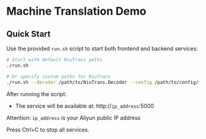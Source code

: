 # Machine Translation Demo 

## Quick Start

Use the provided `run.sh` script to start both frontend and backend services:

```bash
# Start with default NiuTrans paths
./run.sh

# Or specify custom paths for NiuTrans
./run.sh --decoder /path/to/NiuTrans.Decoder --config /path/to/config/file
```
After running the script:
- The service will be available at: http://`ip_address`:5000

Attention: `ip_address` is your Aliyun public IP address

Press Ctrl+C to stop all services.
